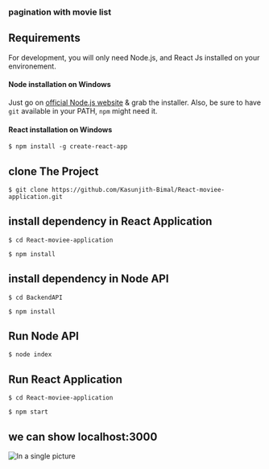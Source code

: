 ### pagination with movie list 

## Requirements

For development, you will only need Node.js, and React Js installed on your environement.


#### Node installation on Windows

Just go on [official Node.js website](http://nodejs.org/) & grab the installer.
Also, be sure to have `git` available in your PATH, `npm` might need it.

#### React  installation on Windows
```
$ npm install -g create-react-app
```

## clone The Project 
```
$ git clone https://github.com/Kasunjith-Bimal/React-moviee-application.git
```
## install dependency in React Application 
```
$ cd React-moviee-application
```
```
$ npm install
```
## install dependency in Node API
```
$ cd BackendAPI
```
```
$ npm install
```

## Run Node API 
```
$ node index 
```

## Run React Application 
```
$ cd React-moviee-application
```
```
$ npm start 
```
## we can show localhost:3000

![In a single picture](https://github.com/Kasunjith-Bimal/React-moviee-application/blob/master/Images/SwaggerUI.jpg)
